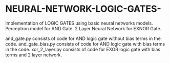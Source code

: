 # NEURAL-NETWORK-LOGIC-GATES-
Implementation of LOGIC GATES using basic neural networks models.
Perceptron model for AND Gate. 
2 Layer Neural Network for EXNOR Gate.

and_gate.py consists of code for AND logic gate without bias terms in the code.
and_gate_bias.py consists of code for AND logic gate with bias terms in the code.
xor_2_layer.py consists of code for EXOR logic gate with bias terms and 2 layer network.
